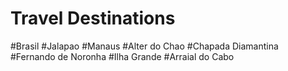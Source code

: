 # Travel Destinations

#Brasil
  #Jalapao
  #Manaus
  #Alter do Chao
  #Chapada Diamantina
  #Fernando de Noronha
  #Ilha Grande
  #Arraial do Cabo
